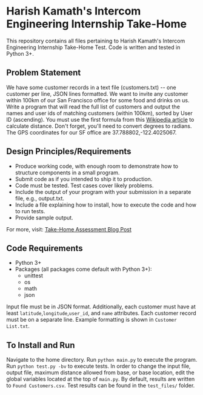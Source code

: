 # Harish Kamath's Intercom Engineering Internship Take-Home

This repository contains all files pertaining to Harish Kamath's Intercom Engineering Internship Take-Home Test. Code is written and tested in Python 3+.

## Problem Statement

We have some customer records in a text file (customers.txt) -- one customer per line, JSON lines formatted. We want to invite any customer within 100km of our San Francisco office for some food and drinks on us. Write a program that will read the full list of customers and output the names and user ids of matching customers (within 100km), sorted by User ID (ascending). You must use the first formula from this [Wikipedia article](https://en.wikipedia.org/wiki/Geographical_distance) to calculate distance. Don't forget, you'll need to convert degrees to radians. The GPS coordinates for our SF office are 37.788802,-122.4025067.

## Design Principles/Requirements

- Produce working code, with enough room to demonstrate how to structure components in a small program.
- Submit code as if you intended to ship it to production.
- Code must be tested. Test cases cover likely problems.
- Include the output of your program with your submission in a separate file, e.g., output.txt.
- Include a file explaining how to install, how to execute the code and how to run tests.
- Provide sample output.

For more, visit: [Take-Home Assessment Blog Post](https://www.intercom.com/blog/engineer-interview-assignments/)

## Code Requirements

- Python 3+
- Packages (all packages come default with Python 3+):
    - unittest
    - os
    - math
    - json

Input file must be in JSON format. Additionally, each customer must have at least `latitude`,`longitude`,`user_id`, and `name` attributes. Each customer record must be on a separate line. Example formatting is shown in `Customer List.txt`.

## To Install and Run

Navigate to the home directory. Run `python main.py` to execute the program. Run `python test.py -bv` to execute tests. In order to change the input file, output file, maximum distance allowed from base, or base location, edit the global variables located at the top of `main.py`. By default, results are written to `Found Customers.csv`. Test results can be found in the `test_files/` folder.
